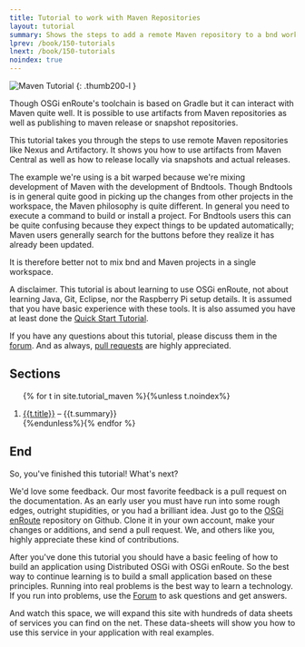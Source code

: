 ```yaml
---
title: Tutorial to work with Maven Repositories
layout: tutorial
summary: Shows the steps to add a remote Maven repository to a bnd workspace
lprev: /book/150-tutorials
lnext: /book/150-tutorials
noindex: true
---
```


![Maven Tutorial](/tutorial_maven/img/maven.gif)
{: .thumb200-l }

Though OSGi enRoute's toolchain is based on Gradle but it can interact with Maven quite well. It is possible to use artifacts from Maven repositories as well as publishing to maven release or snapshot repositories.

This tutorial takes you through the steps to use remote Maven repositories like Nexus and Artifactory. It shows you how to use artifacts from Maven Central as well as how to release locally  via snapshots and actual releases.

The example we're using is a bit warped because we're mixing development of Maven with the development of Bndtools. Though Bndtools is in general quite good in picking up the changes from other projects in the workspace, the Maven philosophy is quite different. In general you need to execute a command to build or install a project. For Bndtools users this can be quite confusing because they expect things to be updated automatically; Maven users generally search for the buttons before they realize it has already been updated.

It is therefore better not to mix bnd and Maven projects in a single workspace.
 

A disclaimer. This tutorial is about learning to use OSGi enRoute, not about learning Java, Git, Eclipse, nor the Raspberry Pi setup details. It is assumed that you have basic experience with these tools. It is also assumed you have at least done the [Quick Start Tutorial].

If you have any questions about this tutorial, please discuss them in the [forum][forum]. And as always, [pull requests][osgi.enroute.site] are highly appreciated.

## Sections

<div>
<ol>

{% for t in site.tutorial_maven %}{%unless t.noindex%}<li><a href="{{t.url}}">{{t.title}}</a> – {{t.summary}}</li>
{%endunless%}{% endfor %}

</ol>
</div>


## End

So, you've finished this tutorial! What's next?

We'd love some feedback. Our most favorite feedback is a pull request on the documentation. As an early user you must have run into some rough edges, outright stupidities, or you had a brilliant idea. Just go to the [OSGi enRoute][osgi.enroute.site] repository on Github. Clone it in your own account, make your changes or additions, and send a pull request. We, and others like you, highly appreciate these kind of contributions.

After you've done this tutorial you should have a basic feeling of how to build an application using Distributed OSGi with  OSGi enRoute. So the best way to continue learning is to build a small application based on these principles. Running into real problems is the best way to learn a technology. If you run into problems, use the [Forum][forum] to ask questions and get answers.

And watch this space, we will expand this site with hundreds of data sheets of services you can find on the net. These data-sheets will show you how to use this service in your application with real examples. 

[forum]: /forum.html
[osgi.enroute.site]: https://github.com/osgi/osgi.enroute.site
[Quick Start Tutorial]: /qs/050-start]